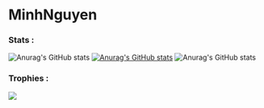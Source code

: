 # MinhNguyen
### Stats :
![Anurag's GitHub stats](https://github-readme-streak-stats.herokuapp.com/?user=NguyenHuynhVanMinhB1910258&theme=merko&hide_border=true)
[![Anurag's GitHub stats](https://github-readme-stats.vercel.app/api?username=NguyenHuynhVanMinhB1910258&show_icons=true&theme=merko)](https://github.com/anuraghazra/github-readme-stats)
![Anurag's GitHub stats](https://github-readme-stats.vercel.app/api/top-langs/?username=NguyenHuynhVanMinhB1910258&theme=merko&hide_border=true&include_all_commits=false&count_private=false&layout=compact)
### Trophies :
![](https://github-trophies.vercel.app/?username=NguyenHuynhVanMinhB1910258&theme=merko&no-frame=true&no-bg=true&margin-w=4)
